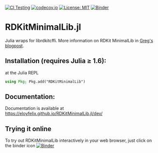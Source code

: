 [![CI Testing](https://github.com/eloyfelix/RDKitMinimalLib.jl/workflows/CI/badge.svg)](https://github.com/eloyfelix/RDKitMinimalLib.jl/actions?query=workflow%3ACI+branch%3Amain)
[![codecov.io](http://codecov.io/github/eloyfelix/RDKitMinimalLib.jl/coverage.svg?branch=main)](http://codecov.io/github/eloyfelix/RDKitMinimalLib.jl?branch=main)
[![License: MIT](https://img.shields.io/badge/License-MIT-yellow.svg)](https://github.com/eloyfelix/RDKitMinimalLib.jl/blob/main/LICENSE)
[![Binder](http://mybinder.org/badge.svg)](http://beta.mybinder.org/v2/gh/eloyfelix/RDKitMinimalLib.jl/notebooks?filepath=notebooks/demo.ipynb)

# RDKitMinimalLib.jl

Julia wraps for librdkitcffi. More information on RDKit MinimalLib in [Greg's blogpost](https://greglandrum.github.io/rdkit-blog/technical/2021/05/01/rdkit-cffi-part1.html).

## Installation (requires Julia ≥ 1.6):

at the Julia REPL
```julia
using Pkg; Pkg.add("RDKitMinimalLib")
```

## Documentation:

Documentation is available at https://eloyfelix.github.io/RDKitMinimalLib.jl/dev/

## Trying it online

To try out RDKitMinimalLib interactively in your web browser, just click on the binder icon [![Binder](http://mybinder.org/badge.svg)](http://beta.mybinder.org/v2/gh/eloyfelix/RDKitMinimalLib.jl/main?filepath=notebooks/demo.ipynb)
